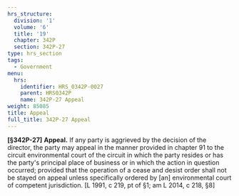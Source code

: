 ```yaml
---
hrs_structure:
  division: '1'
  volume: '6'
  title: '19'
  chapter: 342P
  section: 342P-27
type: hrs_section
tags:
  - Government
menu:
  hrs:
    identifier: HRS_0342P-0027
    parent: HRS0342P
    name: 342P-27 Appeal
weight: 85085
title: Appeal
full_title: 342P-27 Appeal
---
```

**[§342P-27]** **Appeal.** If any party is aggrieved by the decision of the director, the party may appeal in the manner provided in chapter 91 to the circuit environmental court of the circuit in which the party resides or has the party's principal place of business or in which the action in question occurred; provided that the operation of a cease and desist order shall not be stayed on appeal unless specifically ordered by [an] environmental court of competent jurisdiction. [L 1991, c 219, pt of §1; am L 2014, c 218, §8]
